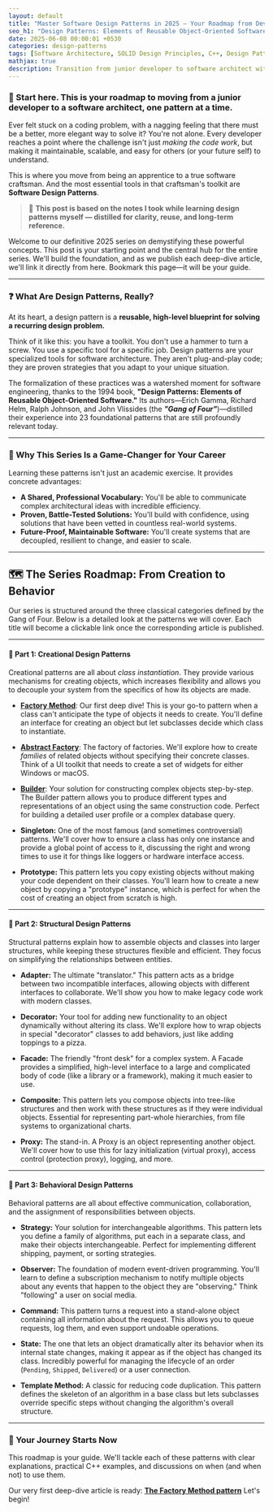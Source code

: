 ```yaml
---
layout: default
title: "Master Software Design Patterns in 2025 – Your Roadmap from Developer to Architect"
seo_h1: "Design Patterns: Elements of Reusable Object-Oriented Software"
date: 2025-06-08 00:00:01 +0530
categories: design-patterns
tags: [Software Architecture, SOLID Design Principles, C++, Design Patterns]
mathjax: true
description: Transition from junior developer to software architect with this complete 2025 guide to software design patterns in C++. Learn with clear examples, real-world use cases, and expert insights.
---
```

### 🧭 Start here. This is your roadmap to moving from a junior developer to a software architect, one pattern at a time.

Ever felt stuck on a coding problem, with a nagging feeling that there must be a better, more elegant way to solve it? You're not alone. Every developer reaches a point where the challenge isn't just *making the code work*, but making it maintainable, scalable, and easy for others (or your future self) to understand.

This is where you move from being an apprentice to a true software craftsman. And the most essential tools in that craftsman's toolkit are **Software Design Patterns**.

> 📝 **This post is based on the notes I took while learning design patterns myself — distilled for clarity, reuse, and long-term reference.**

Welcome to our definitive 2025 series on demystifying these powerful concepts. This post is your starting point and the central hub for the entire series. We'll build the foundation, and as we publish each deep-dive article, we'll link it directly from here. Bookmark this page—it will be your guide.

---

### ❓ What Are Design Patterns, Really?

At its heart, a design pattern is a **reusable, high-level blueprint for solving a recurring design problem.**

Think of it like this: you have a toolkit. You don't use a hammer to turn a screw. You use a specific tool for a specific job. Design patterns are your specialized tools for software architecture. They aren't plug-and-play code; they are proven strategies that you adapt to your unique situation.

The formalization of these practices was a watershed moment for software engineering, thanks to the 1994 book, **"Design Patterns: Elements of Reusable Object-Oriented Software."** Its authors—Erich Gamma, Richard Helm, Ralph Johnson, and John Vlissides (the **_"Gang of Four"_**)—distilled their experience into 23 foundational patterns that are still profoundly relevant today.

---

### 🚀 Why This Series Is a Game-Changer for Your Career

Learning these patterns isn't just an academic exercise. It provides concrete advantages:

- **A Shared, Professional Vocabulary:** You'll be able to communicate complex architectural ideas with incredible efficiency.
- **Proven, Battle-Tested Solutions:** You'll build with confidence, using solutions that have been vetted in countless real-world systems.
- **Future-Proof, Maintainable Software:** You'll create systems that are decoupled, resilient to change, and easier to scale.

---

## 🗺️ The Series Roadmap: From Creation to Behavior

Our series is structured around the three classical categories defined by the Gang of Four. Below is a detailed look at the patterns we will cover. Each title will become a clickable link once the corresponding article is published.

---

#### 🧱 Part 1: Creational Design Patterns

Creational patterns are all about _class instantiation_. They provide various mechanisms for creating objects, which increases flexibility and allows you to decouple your system from the specifics of how its objects are made.

- [**Factory Method**](./Design-Patterns-Factory-Method.html): Our first deep dive! This is your go-to pattern when a class can't anticipate the type of objects it needs to create. You'll define an interface for creating an object but let subclasses decide which class to instantiate.

- [**Abstract Factory**](./Design-Patterns-Abstract-Factory.html): The factory of factories. We'll explore how to create *families* of related objects without specifying their concrete classes. Think of a UI toolkit that needs to create a set of widgets for either Windows or macOS.

- [**Builder**](../../06/08/Design-Patterns-Builder-Pattern.html): Your solution for constructing complex objects step-by-step. The Builder pattern allows you to produce different types and representations of an object using the same construction code. Perfect for building a detailed user profile or a complex database query.

- **Singleton:** One of the most famous (and sometimes controversial) patterns. We'll cover how to ensure a class has only one instance and provide a global point of access to it, discussing the right and wrong times to use it for things like loggers or hardware interface access.

- **Prototype:** This pattern lets you copy existing objects without making your code dependent on their classes. You'll learn how to create a new object by copying a "prototype" instance, which is perfect for when the cost of creating an object from scratch is high.

---

#### 🧩 Part 2: Structural Design Patterns

Structural patterns explain how to assemble objects and classes into larger structures, while keeping these structures flexible and efficient. They focus on simplifying the relationships between entities.

- **Adapter:** The ultimate "translator." This pattern acts as a bridge between two incompatible interfaces, allowing objects with different interfaces to collaborate. We'll show you how to make legacy code work with modern classes.

- **Decorator:** Your tool for adding new functionality to an object dynamically without altering its class. We'll explore how to wrap objects in special "decorator" classes to add behaviors, just like adding toppings to a pizza.

- **Facade:** The friendly "front desk" for a complex system. A Facade provides a simplified, high-level interface to a large and complicated body of code (like a library or a framework), making it much easier to use.

- **Composite:** This pattern lets you compose objects into tree-like structures and then work with these structures as if they were individual objects. Essential for representing part-whole hierarchies, from file systems to organizational charts.

- **Proxy:** The stand-in. A Proxy is an object representing another object. We'll cover how to use this for lazy initialization (virtual proxy), access control (protection proxy), logging, and more.

---

#### 🔁 Part 3: Behavioral Design Patterns

Behavioral patterns are all about effective communication, collaboration, and the assignment of responsibilities between objects.

- **Strategy:** Your solution for interchangeable algorithms. This pattern lets you define a family of algorithms, put each in a separate class, and make their objects interchangeable. Perfect for implementing different shipping, payment, or sorting strategies.

- **Observer:** The foundation of modern event-driven programming. You'll learn to define a subscription mechanism to notify multiple objects about any events that happen to the object they are "observing." Think "following" a user on social media.

- **Command:** This pattern turns a request into a stand-alone object containing all information about the request. This allows you to queue requests, log them, and even support undoable operations.

- **State:** The one that lets an object dramatically alter its behavior when its internal state changes, making it appear as if the object has changed its class. Incredibly powerful for managing the lifecycle of an order (`Pending`, `Shipped`, `Delivered`) or a user connection.

- **Template Method:** A classic for reducing code duplication. This pattern defines the skeleton of an algorithm in a base class but lets subclasses override specific steps without changing the algorithm's overall structure.

---

### 🌟 Your Journey Starts Now

This roadmap is your guide. We'll tackle each of these patterns with clear explanations, practical C++ examples, and discussions on when (and when not) to use them.

Our very first deep-dive article is ready: [**The Factory Method pattern**](./Design-Patterns-Factory-Method.html) Let's begin!